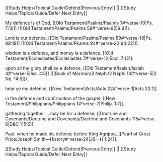 [[Study Helps/Topical Guide/Defend|Previous Entry]]  ||  [[Study Helps/Topical Guide/Defer|Next Entry]]

 My defence is of God, [[Old Testament/Psalms/Psalms 7#^verse-10|Ps. 7:10]] ([[Old Testament/Psalms/Psalms 59#^verse-9|59:9]]).

 Lord is our defence, [[Old Testament/Psalms/Psalms 89#^verse-18|Ps. 89:18]] ([[Old Testament/Psalms/Psalms 94#^verse-22|94:22]]).

 wisdom is a defence, and money is a defence, [[Old Testament/Ecclesiastes/Ecclesiastes 7#^verse-12|Eccl. 7:12]].

 upon all the glory shall be a defence, [[Old Testament/Isaiah/Isaiah 4#^verse-5|Isa. 4:5]] ([[Book of Mormon/2 Nephi/2 Nephi 14#^verse-5|2 Ne. 14:5]]).

 hear ye my defence, [[New Testament/Acts/Acts 22#^verse-1|Acts 22:1]].

 in the defence and confirmation of the gospel, [[New Testament/Philippians/Philippians 1#^verse-7|Philip. 1:7]].

 gathering together ... may be for a defense, [[Doctrine and Covenants/Doctrine and Covenants/Doctrine and Covenants 115#^verse-6|D&C 115:6]].

 Paul, when he made his defense before King Agrippa, [[Pearl of Great Price/Joseph Smith—History#^verse-24|JS—H 1:24]].

[[Study Helps/Topical Guide/Defend|Previous Entry]]  ||  [[Study Helps/Topical Guide/Defer|Next Entry]]